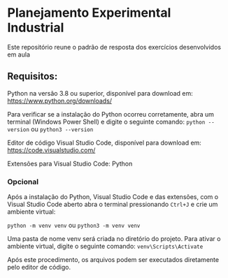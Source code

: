 # Planejamento Experimental Industrial
Este repositório reune o padrão de resposta dos exercícios desenvolvidos em aula

## Requisitos:
Python na versão 3.8 ou superior, disponível para download em:
https://www.python.org/downloads/

Para verificar se a instalação do Python ocorreu corretamente, abra um terminal (Windows Power Shell) e digite o seguinte comando:
`python --version` ou `python3 --version`

Editor de código Visual Studio Code, disponível para download em: 
https://code.visualstudio.com/

Extensões para Visual Studio Code:
Python

### Opcional
Após a instalação do Python, Visual Studio Code e das extensões, com o Visual Studio Code aberto abra o terminal pressionando `Ctrl+J` e crie um ambiente virtual:

`python -m venv venv` 
ou 
`python3 -m venv venv`
 
Uma pasta de nome venv será criada no diretório do projeto. Para ativar o ambiente virtual, digite o seguinte comando:
`venv\Scripts\Activate`

Após este procedimento, os arquivos podem ser executados diretamente pelo editor de código.